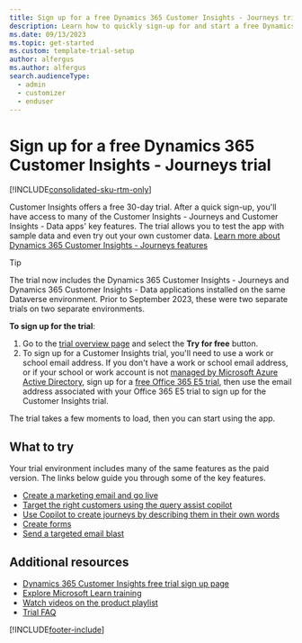 ```yaml
---
title: Sign up for a free Dynamics 365 Customer Insights - Journeys trial
description: Learn how to quickly sign-up for and start a free Dynamics 365 Customer Insights - Journeys trial. Explore the app with tours and videos, and find additional learning resources.
ms.date: 09/13/2023
ms.topic: get-started
ms.custom: template-trial-setup
author: alfergus
ms.author: alfergus
search.audienceType: 
  - admin
  - customizer
  - enduser
---
```


# Sign up for a free Dynamics 365 Customer Insights - Journeys trial

[!INCLUDE[consolidated-sku-rtm-only](./includes/consolidated-sku-rtm-only.md)]

Customer Insights offers a free 30-day trial. After a quick sign-up, you'll have access to many of the Customer Insights - Journeys and Customer Insights - Data apps' key features. The trial allows you to test the app with sample data and even try out your own customer data. [Learn more about Dynamics 365 Customer Insights - Journeys features](real-time-marketing-overview.md)

> [!TIP]
> The trial now includes the Dynamics 365 Customer Insights - Journeys and Dynamics 365 Customer Insights - Data applications installed on the same Dataverse environment. Prior to September 2023, these were two separate trials on two separate environments.

**To sign up for the trial**:

1. Go to the [trial overview page](https://dynamics.microsoft.com/ai/customer-insights/) and select the **Try for free** button.
1. To sign up for a Customer Insights trial, you'll need to use a work or school email address. If you don't have a work or school email address, or if your school or work account is not [managed by Microsoft Azure Active Directory](https://azure.microsoft.com/services/active-directory/), sign up for a [free Office 365 E5 trial](https://www.microsoft.com/microsoft-365/enterprise/office-365-e5), then use the email address associated with your Office 365 E5 trial to sign up for the Customer Insights trial.

The trial takes a few moments to load, then you can start using the app.

## What to try

Your trial environment includes many of the same features as the paid version. The links below guide you through some of the key features.

- [Create a marketing email and go live](create-marketing-email.md)
- [Target the right customers using the query assist copilot](real-time-marketing-natural-language-segments.md)
- [Use Copilot to create journeys by describing them in their own words](real-time-marketing-use-copilot-create-journey.md)
- [Create forms](real-time-marketing-form-create.md)
- [Send a targeted email blast](real-time-marketing-email-get-started.md)

## Additional resources

- [Dynamics 365 Customer Insights free trial sign up page](https://dynamics.microsoft.com/ai/customer-insights/)
- [Explore Microsoft Learn training](/training/browse/?products=dynamics-marketing)
- [Watch videos on the product playlist](https://www.youtube.com/playlist?list=PLcakwueIHoT_cV1n1es1YJt_T2A5u-XpR)
- [Trial FAQ](trial-faq.md)

[!INCLUDE[footer-include](./includes/footer-banner.md)]